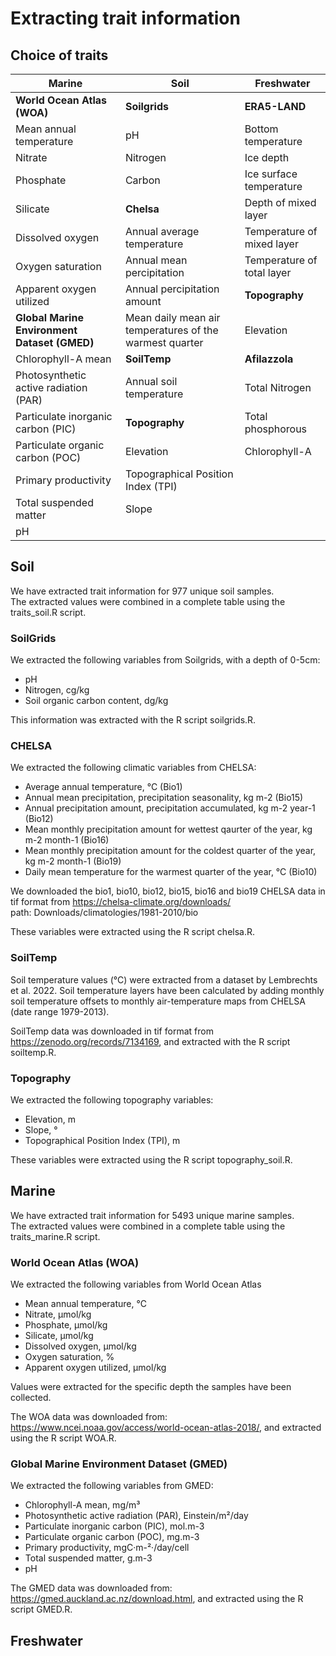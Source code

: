 # Extracting trait information

## Choice of traits

| Marine | Soil | Freshwater | 
|--------|------|------------|
| **World Ocean Atlas (WOA)** | **Soilgrids** | **ERA5-LAND** |
| Mean annual temperature | pH | Bottom temperature |
| Nitrate | Nitrogen | Ice depth | 
| Phosphate | Carbon | Ice surface temperature |
| Silicate | **Chelsa** | Depth of mixed layer |
| Dissolved oxygen | Annual average temperature | Temperature of mixed layer |  
| Oxygen saturation | Annual mean percipitation | Temperature of total layer
| Apparent oxygen utilized | Annual percipitation amount | **Topography** | 
| **Global Marine Environment Dataset (GMED)** | Mean daily mean air temperatures of the warmest quarter | Elevation |
| Chlorophyll-A mean | **SoilTemp** | **Afilazzola** | 
| Photosynthetic active radiation (PAR) | Annual soil temperature | Total Nitrogen |
| Particulate inorganic carbon (PIC) | **Topography** | Total phosphorous | 
| Particulate organic carbon (POC) | Elevation | Chlorophyll-A |
| Primary productivity | Topographical Position Index (TPI)
| Total suspended matter | Slope |
| pH |


## Soil

We have extracted trait information for 977 unique soil samples.  
The extracted values were combined in a complete table using the traits_soil.R script. 

### SoilGrids

We extracted the following variables from Soilgrids, with a depth of 0-5cm: 
- pH
- Nitrogen, cg/kg
- Soil organic carbon content, dg/kg

This information was extracted with the R script soilgrids.R. 

### CHELSA

We extracted the following climatic variables from CHELSA: 
- Average annual temperature, °C (Bio1)
- Annual mean precipitation, precipitation seasonality, kg m-2 (Bio15)
- Annual precipitation amount, precipitation accumulated, kg m-2 year-1 (Bio12)
- Mean monthly precipitation amount for wettest qaurter of the year, kg m-2 month-1 (Bio16)
- Mean monthly precipitation amount for the coldest quarter of the year, kg m-2 month-1 (Bio19)
- Daily mean temperature for the warmest quarter of the year, °C (Bio10)

We downloaded the bio1, bio10, bio12, bio15, bio16 and bio19 CHELSA data in tif format from https://chelsa-climate.org/downloads/   
path: Downloads/climatologies/1981-2010/bio

These variables were extracted using the R script chelsa.R. 

### SoilTemp

Soil temperature values (°C) were extracted from a dataset by Lembrechts et al. 2022. Soil temperature layers have been calculated by adding monthly soil temperature offsets to monthly air-temperature maps from CHELSA (date range 1979-2013). 

SoilTemp data was downloaded in tif format from https://zenodo.org/records/7134169, and extracted with the R script soiltemp.R.

### Topography

We extracted the following topography variables: 
- Elevation, m
- Slope, °
- Topographical Position Index (TPI), m

These variables were extracted using the R script topography_soil.R. 

## Marine

We have extracted trait information for 5493 unique marine samples.  
The extracted values were combined in a complete table using the traits_marine.R script. 

### World Ocean Atlas (WOA)
 
We extracted the following variables from World Ocean Atlas
- Mean annual temperature, °C
- Nitrate, µmol/kg
- Phosphate, µmol/kg
- Silicate, µmol/kg
- Dissolved oxygen, µmol/kg
- Oxygen saturation, %
- Apparent oxygen utilized, µmol/kg

Values were extracted for the specific depth the samples have been collected.

The WOA data was downloaded from: https://www.ncei.noaa.gov/access/world-ocean-atlas-2018/, and extracted using the R script WOA.R.  

### Global Marine Environment Dataset (GMED)

We extracted the following variables from GMED:
- Chlorophyll-A mean, mg/m³
- Photosynthetic active radiation (PAR), Einstein/m²/day
- Particulate inorganic carbon (PIC), mol.m-3
- Particulate organic carbon (POC), mg.m-3
- Primary productivity, mgC·m-²·/day/cell
- Total suspended matter, g.m-3
- pH

The GMED data was downloaded from: https://gmed.auckland.ac.nz/download.html, and extracted using the R script GMED.R. 

## Freshwater

